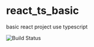 # react_ts_basic
basic react project use typescript

![Build Status](https://travis-ci.org/shjyy1983/react_ts_basic.svg?branch=main)

